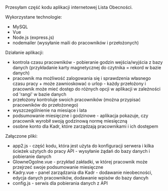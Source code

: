 Przesyłam część kodu aplikacji internetowej Lista Obecności.

Wykorzystane technologie:

- MySQL
- Vue
- Node.js (express.js)
- nodemailer (wysyłanie maili do pracowników i przełożonych)

Działanie aplikacji:

- kontrola czasu pracowników - pobieranie godzin wejścia/wyjścia z bazy danych (przykładanie karty magnetycznej do czytnika = rekord w bazie danych)
- pracownik ma możliwość zalogowania się i sprawdzenia własnego czasu pracy + może zawnioskować o urlop - każdy przełożony i pracownik może mieć dostęp do różnych opcji w aplikacji w zależności od 'rangi' w bazie danych
- przełożony kontroluje swoich pracowników (można przypisać pracowników do przełożonego)
- wyszczególnienie na miesiące i lata
- podsumowanie miesięczne i godzinowe - aplikacja pokazuje, czy pracownik wyrobił swoją godzinową normę miesięczną
- osobne konto dla Kadr, które zarządzają pracownikami i ich dostępem

Załączone pliki:

- app2.js - część kodu, która jest użyta do konfiguracji serwera i kilka ścieżek użytych do pracy API - wysyłanie żądań do bazy danych i pobieranie danych
- GlowneOgolne.vue - przykład zakładki, w której pracownik może przejrzeć swoje podsumowanie miesięczne
- Kadry.vue - panel zarządzania dla Kadr - dodawanie nieobecności, edycja danych pracowników, dodawanie wpisów do bazy dancyh
- config.js - serwis dla pobierania danych z API
